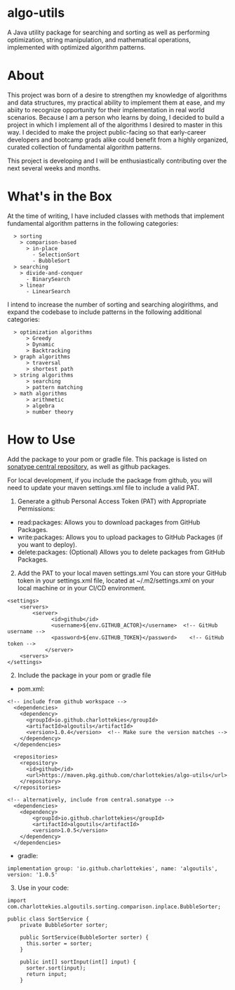 # algo-utils
A Java utility package for searching and sorting as well as performing optimization, string manipulation, and mathematical operations, implemented with optimized algorithm patterns.

# About
This project was born of a desire to strengthen my knowledge of algorithms and data structures, my practical ability to implement them at ease, and my abiity to recognize opportunity for their implementation in real world scenarios. Because I am a person who learns by doing, I decided to build a project in which I implement all of the algorithms I desired to master in this way. I decided to make the project public-facing so that early-career developers and bootcamp grads alike could benefit from a highly organized, curated collection of fundamental algorithm patterns. 

This project is developing and I will be enthusiastically contributing over the next several weeks and months.

# What's in the Box
At the time of writing, I have included classes with methods that implement fundamental algorithm patterns in the following categories:
```
  > sorting
    > comparison-based
      > in-place
        - SelectionSort
        - BubbleSort
  > searching
    > divide-and-conquer
      - BinarySearch
    > linear
      - LinearSearch
```  
I intend to increase the number of sorting and searching alogirithms, and expand the codebase to include patterns in the following additional categories: 
```
  > optimization algorithms
      > Greedy
      > Dynamic
      > Backtracking
  > graph algorithms
      > traversal
      > shortest path
  > string algorithms
      > searching
      > pattern matching
  > math algorithms
      > arithmetic
      > algebra
      > number theory
```


# How to Use 

Add the package to your pom or gradle file. This package is listed on [sonatype central repository](https://central.sonatype.com/artifact/io.github.charlottekies/algoutils/overview), as well as github packages.


For local development, if you include the package from github, you will need to update your maven settings.xml file to include a valid PAT.
1. Generate a github Personal Access Token (PAT) with Appropriate Permissions: 
* read:packages: Allows you to download packages from GitHub Packages.
* write:packages: Allows you to upload packages to GitHub Packages (if you want to deploy).
* delete:packages: (Optional) Allows you to delete packages from GitHub Packages.

2. Add the PAT to your local maven settings.xml
You can store your GitHub token in your settings.xml file, located at ~/.m2/settings.xml on your local machine or in your CI/CD environment.
```
<settings>
    <servers>
        <server>
              <id>github</id>
              <username>${env.GITHUB_ACTOR}</username>  <!-- GitHub username -->
              <password>${env.GITHUB_TOKEN}</password>    <!-- GitHub token -->
            </server>
    <servers>
</settings>
```
2. Include the package in your pom or gradle file

- pom.xml:
```
<!-- include from github workspace -->
  <dependencies>
    <dependency>
      <groupId>io.github.charlottekies</groupId>
      <artifactId>algoutils</artifactId>
      <version>1.0.4</version>  <!-- Make sure the version matches -->
    </dependency>
  </dependencies>

  <repositories>
    <repository>
      <id>github</id>
      <url>https://maven.pkg.github.com/charlottekies/algo-utils</url>
    </repository>
  </repositories>

<!-- alternatively, include from central.sonatype -->
  <dependencies>
    <dependency>
        <groupId>io.github.charlottekies</groupId>
        <artifactId>algoutils</artifactId>
        <version>1.0.5</version>
    </dependency>
  </dependencies>
```
- gradle: 
```
implementation group: 'io.github.charlottekies', name: 'algoutils', version: '1.0.5'
```

3. Use in your code: 
```
import com.charlottekies.algoutils.sorting.comparison.inplace.BubbleSorter;

public class SortService {
    private BubbleSorter sorter;

    public SortService(BubbleSorter sorter) {
      this.sorter = sorter;
    }

    public int[] sortInput(int[] input) {
      sorter.sort(input); 
      return input;
    } 
```
